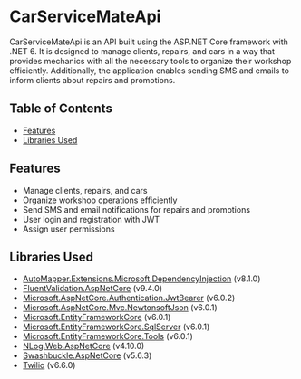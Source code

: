 # CarServiceMateApi

CarServiceMateApi is an API built using the ASP.NET Core framework with .NET 6. It is designed to manage clients, repairs, and cars in a way that provides mechanics with all the necessary tools to organize their workshop efficiently. Additionally, the application enables sending SMS and emails to inform clients about repairs and promotions.

## Table of Contents
- [Features](#features)
- [Libraries Used](#libraries-used)

## Features

- Manage clients, repairs, and cars
- Organize workshop operations efficiently
- Send SMS and email notifications for repairs and promotions
- User login and registration with JWT
- Assign user permissions

## Libraries Used

- [AutoMapper.Extensions.Microsoft.DependencyInjection](https://www.nuget.org/packages/AutoMapper.Extensions.Microsoft.DependencyInjection) (v8.1.0)
- [FluentValidation.AspNetCore](https://www.nuget.org/packages/FluentValidation.AspNetCore) (v9.4.0)
- [Microsoft.AspNetCore.Authentication.JwtBearer](https://www.nuget.org/packages/Microsoft.AspNetCore.Authentication.JwtBearer) (v6.0.2)
- [Microsoft.AspNetCore.Mvc.NewtonsoftJson](https://www.nuget.org/packages/Microsoft.AspNetCore.Mvc.NewtonsoftJson) (v6.0.1)
- [Microsoft.EntityFrameworkCore](https://www.nuget.org/packages/Microsoft.EntityFrameworkCore) (v6.0.1)
- [Microsoft.EntityFrameworkCore.SqlServer](https://www.nuget.org/packages/Microsoft.EntityFrameworkCore.SqlServer) (v6.0.1)
- [Microsoft.EntityFrameworkCore.Tools](https://www.nuget.org/packages/Microsoft.EntityFrameworkCore.Tools) (v6.0.1)
- [NLog.Web.AspNetCore](https://www.nuget.org/packages/NLog.Web.AspNetCore) (v4.10.0)
- [Swashbuckle.AspNetCore](https://www.nuget.org/packages/Swashbuckle.AspNetCore) (v5.6.3)
- [Twilio](https://www.nuget.org/packages/Twilio) (v6.6.0)

